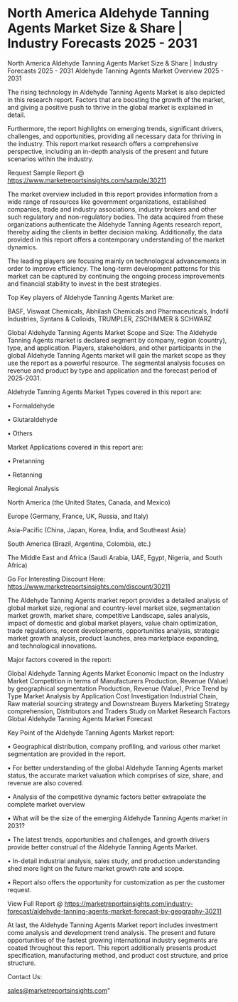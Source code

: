 # North America Aldehyde Tanning Agents Market Size & Share | Industry Forecasts 2025 - 2031
North America Aldehyde Tanning Agents Market Size & Share | Industry Forecasts 2025 - 2031
Aldehyde Tanning Agents Market Overview 2025 - 2031

The rising technology in Aldehyde Tanning Agents Market is also depicted in this research report. Factors that are boosting the growth of the market, and giving a positive push to thrive in the global market is explained in detail.

Furthermore, the report highlights on emerging trends, significant drivers, challenges, and opportunities, providing all necessary data for thriving in the industry. This report market research offers a comprehensive perspective, including an in-depth analysis of the present and future scenarios within the industry.

Request Sample Report @ https://www.marketreportsinsights.com/sample/30211

The market overview included in this report provides information from a wide range of resources like government organizations, established companies, trade and industry associations, industry brokers and other such regulatory and non-regulatory bodies. The data acquired from these organizations authenticate the Aldehyde Tanning Agents research report, thereby aiding the clients in better decision making. Additionally, the data provided in this report offers a contemporary understanding of the market dynamics.

The leading players are focusing mainly on technological advancements in order to improve efficiency. The long-term development patterns for this market can be captured by continuing the ongoing process improvements and financial stability to invest in the best strategies.

Top Key players of Aldehyde Tanning Agents Market are:

BASF, Viswaat Chemicals, Abhilash Chemicals and Pharmaceuticals, Indofil Industries, Syntans & Colloids, TRUMPLER, ZSCHIMMER & SCHWARZ

Global Aldehyde Tanning Agents Market Scope and Size:
The Aldehyde Tanning Agents market is declared segment by company, region (country), type, and application. Players, stakeholders, and other participants in the global Aldehyde Tanning Agents market will gain the market scope as they use the report as a powerful resource. The segmental analysis focuses on revenue and product by type and application and the forecast period of 2025-2031.

Aldehyde Tanning Agents Market Types covered in this report are:

• Formaldehyde

• Glutaraldehyde

• Others

Market Applications covered in this report are:

• Pretanning

• Retanning

Regional Analysis

North America (the United States, Canada, and Mexico)

Europe (Germany, France, UK, Russia, and Italy)

Asia-Pacific (China, Japan, Korea, India, and Southeast Asia)

South America (Brazil, Argentina, Colombia, etc.)

The Middle East and Africa (Saudi Arabia, UAE, Egypt, Nigeria, and South Africa)

Go For Interesting Discount Here: https://www.marketreportsinsights.com/discount/30211

The Aldehyde Tanning Agents market report provides a detailed analysis of global market size, regional and country-level market size, segmentation market growth, market share, competitive Landscape, sales analysis, impact of domestic and global market players, value chain optimization, trade regulations, recent developments, opportunities analysis, strategic market growth analysis, product launches, area marketplace expanding, and technological innovations.

Major factors covered in the report:

Global Aldehyde Tanning Agents Market
Economic Impact on the Industry
Market Competition in terms of Manufacturers
Production, Revenue (Value) by geographical segmentation
Production, Revenue (Value), Price Trend by Type
Market Analysis by Application
Cost Investigation
Industrial Chain, Raw material sourcing strategy and Downstream Buyers
Marketing Strategy comprehension, Distributors and Traders
Study on Market Research Factors
Global Aldehyde Tanning Agents Market Forecast

Key Point of the Aldehyde Tanning Agents Market report:

• Geographical distribution, company profiling, and various other market segmentation are provided in the report.

• For better understanding of the global Aldehyde Tanning Agents market status, the accurate market valuation which comprises of size, share, and revenue are also covered.

• Analysis of the competitive dynamic factors better extrapolate the complete market overview

• What will be the size of the emerging Aldehyde Tanning Agents market in 2031?

• The latest trends, opportunities and challenges, and growth drivers provide better construal of the Aldehyde Tanning Agents Market.

• In-detail industrial analysis, sales study, and production understanding shed more light on the future market growth rate and scope.

• Report also offers the opportunity for customization as per the customer request.

View Full Report @ https://marketreportsinsights.com/industry-forecast/aldehyde-tanning-agents-market-forecast-by-geography-30211

At last, the Aldehyde Tanning Agents Market report includes investment come analysis and development trend analysis. The present and future opportunities of the fastest growing international industry segments are coated throughout this report. This report additionally presents product specification, manufacturing method, and product cost structure, and price structure.

Contact Us:

sales@marketreportsinsights.com"

